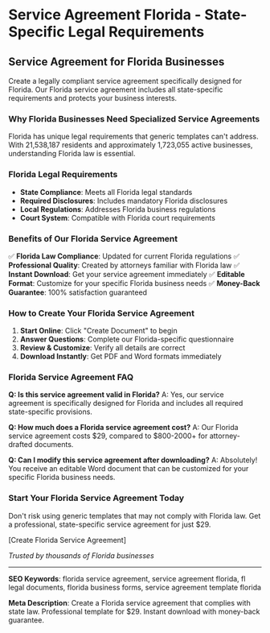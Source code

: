 # Service Agreement Florida - State-Specific Legal Requirements

## Service Agreement for Florida Businesses

Create a legally compliant service agreement specifically designed for Florida. Our Florida service agreement includes all state-specific requirements and protects your business interests.

### Why Florida Businesses Need Specialized Service Agreements

Florida has unique legal requirements that generic templates can't address. With 21,538,187 residents and approximately 1,723,055 active businesses, understanding Florida law is essential.

### Florida Legal Requirements

- **State Compliance**: Meets all Florida legal standards
- **Required Disclosures**: Includes mandatory Florida disclosures
- **Local Regulations**: Addresses Florida business regulations
- **Court System**: Compatible with Florida court requirements

### Benefits of Our Florida Service Agreement

✅ **Florida Law Compliance**: Updated for current Florida regulations
✅ **Professional Quality**: Created by attorneys familiar with Florida law
✅ **Instant Download**: Get your service agreement immediately
✅ **Editable Format**: Customize for your specific Florida business needs
✅ **Money-Back Guarantee**: 100% satisfaction guaranteed

### How to Create Your Florida Service Agreement

1. **Start Online**: Click "Create Document" to begin
2. **Answer Questions**: Complete our Florida-specific questionnaire
3. **Review & Customize**: Verify all details are correct
4. **Download Instantly**: Get PDF and Word formats immediately

### Florida Service Agreement FAQ

**Q: Is this service agreement valid in Florida?**
A: Yes, our service agreement is specifically designed for Florida and includes all required state-specific provisions.

**Q: How much does a Florida service agreement cost?**
A: Our Florida service agreement costs $29, compared to $800-2000+ for attorney-drafted documents.

**Q: Can I modify this service agreement after downloading?**
A: Absolutely! You receive an editable Word document that can be customized for your specific Florida business needs.

### Start Your Florida Service Agreement Today

Don't risk using generic templates that may not comply with Florida law. Get a professional, state-specific service agreement for just $29.

[Create Florida Service Agreement]

_Trusted by thousands of Florida businesses_

---

**SEO Keywords**: florida service agreement, service agreement florida, fl legal documents, florida business forms, service agreement template florida

**Meta Description**: Create a Florida service agreement that complies with state law. Professional template for $29. Instant download with money-back guarantee.
